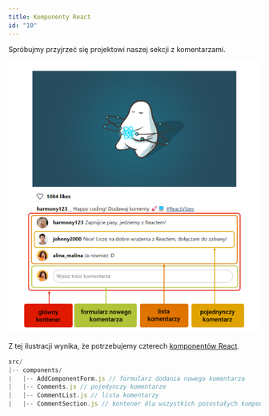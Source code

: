 ```yaml
---
title: Komponenty React
id: "10"
---
```


Spróbujmy przyjrzeć się projektowi naszej sekcji z komentarzami.

![Podział na komponenty](./komponenty-react.png)

Z tej ilustracji wynika, że potrzebujemy czterech <a href="/glossary/komponent/" target="_blank">komponentów React</a>.

```js
src/
|-- components/
|   |-- AddComponentForm.js // formularz dodania nowego komentarza
|   |-- Comments.js // pojedynczy komentarze
|   |-- CommentList.js // lista komentarzy
|   |-- CommentSection.js // kontener dla wszystkich pozostałych komponentów
```
